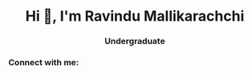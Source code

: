 <h1 align="center">Hi 👋, I'm Ravindu Mallikarachchi</h1>
<h3 align="center">Undergraduate</h3>

<h3 align="left">Connect with me:</h3>
<p align="left">
</p>
